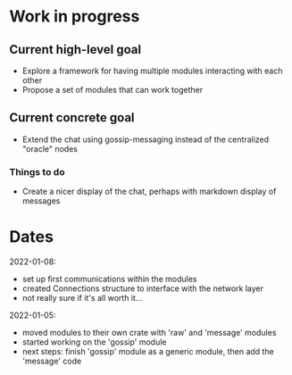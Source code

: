 # Work in progress

## Current high-level goal

- Explore a framework for having multiple modules interacting with each other
- Propose a set of modules that can work together

## Current concrete goal

- Extend the chat using gossip-messaging instead of the centralized "oracle" nodes

### Things to do

- Create a nicer display of the chat, perhaps with markdown display of messages

# Dates

2022-01-08:
- set up first communications within the modules
- created Connections structure to interface with the network layer
- not really sure if it's all worth it...

2022-01-05:
- moved modules to their own crate with 'raw' and 'message' modules
- started working on the 'gossip' module
- next steps: finish 'gossip' module as a generic module, then add the 'message' code